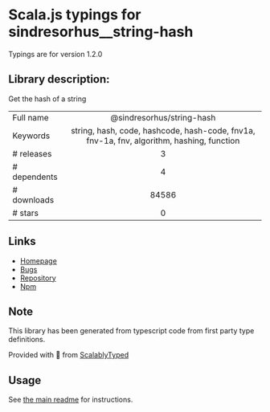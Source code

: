 
# Scala.js typings for sindresorhus__string-hash

Typings are for version 1.2.0

## Library description:
Get the hash of a string

|                    |                 |
| ------------------ | :-------------: |
| Full name          | @sindresorhus/string-hash |
| Keywords           | string, hash, code, hashcode, hash-code, fnv1a, fnv-1a, fnv, algorithm, hashing, function |
| # releases         | 3 |
| # dependents       | 4 |
| # downloads        | 84586 |
| # stars            | 0 |

## Links
- [Homepage](https://github.com/sindresorhus/string-hash#readme)
- [Bugs](https://github.com/sindresorhus/string-hash/issues)
- [Repository](https://github.com/sindresorhus/string-hash)
- [Npm](https://www.npmjs.com/package/%40sindresorhus%2Fstring-hash)
    


## Note
This library has been generated from typescript code from first party type definitions.

Provided with :purple_heart: from [ScalablyTyped](https://github.com/oyvindberg/ScalablyTyped)

## Usage
See [the main readme](../../readme.md) for instructions.


